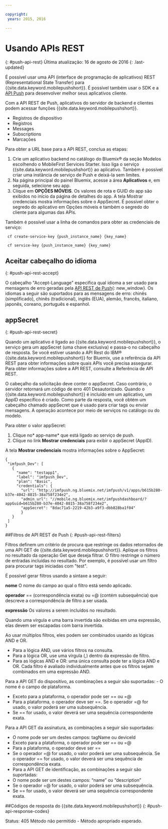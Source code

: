 ```yaml
---

copyright:
 years: 2015, 2016

---
```


# Usando APIs REST
{: #push-api-rest}
Última atualização: 16 de agosto de 2016
{: .last-updated}

É possível usar uma API (interface de programação de aplicativos) REST (Representational State Transfer) para {{site.data.keyword.mobilepushshort}}. É possível também usar o SDK e a [API Push](https://mobile.{DomainName}/imfpushrestapidocs/) para desenvolver melhor seus aplicativos cliente.

Com a API REST de Push, aplicativos do servidor de backend e clientes podem acessar funções {{site.data.keyword.mobilepushshort}}.

- Registros de dispositivo
- Registros
- Messages
- Subscriptions
- Marcações

Para obter a URL base para a API REST, conclua as etapas:

1. Crie um aplicativo backend no catálogo do Bluemix® da seção Modelos escolhendo o MobileFirst Services Starter. Isso liga o serviço {{site.data.keyword.mobilepushshort}} ao aplicativo. Também é possível criar uma instância de serviço de Push e deixá-la sem limites. 
1. Na página principal do painel Bluemix, acesse a área **Aplicativos** e, em seguida, selecione seu app.
3. Clique em **OPÇÕES MÓVEIS**. Os valores de rota e GUID do app são exibidos no início da página de detalhes do app. A tela Mostrar credenciais mostra informações sobre o AppSecret. É possível obter o segredo do aplicativo em Opções móveis e também o segredo do cliente para algumas das APIs.

Também é possível usar a linha de comandos para obter as credenciais de serviço:

```
 cf create-service-key {push_instance_name} {key_name}

 cf service-key {push_instance_name} {key_name}
```


## Aceitar cabeçalho do idioma
{: #push-api-rest-accept}

O cabeçalho "Accept-Language" especifica qual idioma a ser usado para mensagens de erro geradas pela [API
REST de Push](https://mobile.{DomainName}/imfpushrestapidocs/){: new_window}. Os idiomas a seguir são suportados para as mensagens de erro: chinês (simplificado), chinês (tradicional), inglês (EUA), alemão, francês, italiano, japonês, coreano, português e espanhol.

## appSecret
{: #push-api-rest-secret}

Quando um aplicativo é ligado ao {{site.data.keyword.mobilepushshort}}, o serviço gera um appSecret (uma chave exclusiva) e passa-o no cabeçalho de resposta. Se você estiver usando a API Rest do IBM® {{site.data.keyword.mobilepushshort}} for Bluemix, use a referência da API REST para obter informações sobre quais APIs você precisa assegurar. Para obter informações sobre a API REST, consulte a Referência de API REST.

O cabeçalho da solicitação deve conter o appSecret. Caso contrário, o servidor retornará um código de erro 401 Desautorizado. Quando o {{site.data.keyword.mobilepushshort}} é incluído em um aplicativo, um AppID específico é criado. Como parte da resposta, você obtém um cabeçalho chamado appSecret que é usado para criar tags ou enviar mensagens. A operação acontece por meio de serviços no catálogo ou do modelo.

Para obter o valor appSecret:

1. Clique no* app-name* que está ligado ao serviço de push.
2. Clique no link **Mostrar credenciais** para exibir o appSecret (AppID).

A tela **Mostrar credenciais** mostra informações sobre o AppSecret:

```
{
 "imfpush_Dev": [
   {
     "name": "testapp1",
     "label": "imfpush_Dev",
     "plan": "Basic",
     "credentials": {
       "url": "http://imfpush.ng.bluemix.net/imfpush/v1/apps/b615b280-b37e-4042-8815-38a758f234e2",
       "admin_url": "//mobile.ng.bluemix.net/imfpushdashboard/?appGuid=b615b280-b37e-4042-8815-38a758f234e2",
       "appSecret": "8dac71a5-2219-42b3-a9f3-dbb828ba1f04"  
       }
   }
 ]
}
``` 

##Filtros de API REST de Push
{: #push-api-rest-filters}

Filtros definem um critério de procura que restringe os dados retornados de uma API GET de {{site.data.keyword.mobilepushshort}}. Aplique os filtros no resultado da operação Get que deseja filtrar. O filtro restringe o número de entradas incluídas no resultado. Por exemplo, é possível usar um filtro para procurar tags iniciadas com "test". 

É possível gerar filtros usando a sintaxe a seguir:

**nome** O nome do campo ao qual o filtro está sendo aplicado.

**operador** == (correspondência exata) ou =@ (contém subsequência) que descreve a correspondência de filtro a ser usada.

**expressão** Os valores a serem incluídos no resultado.

Quando uma vírgula e uma barra invertida são exibidas em uma expressão, elas devem ser escapadas com barra invertida.

Ao usar múltiplos filtros, eles podem ser combinados usando as lógicas AND e OR.

- Para a lógica AND, use vários filtros na consulta.
- Para a lógica OR, use uma vírgula (,) dentro da expressão de filtro.
- Para as lógicas AND e OR: uma única consulta pode ter a lógica AND e OR. Cada filtro é avaliado individualmente antes que os filtros sejam combinados em uma expressão AND.

Para a API GET do dispositivo, as combinações a seguir são suportadas: - O nome é o campo de plataforma.
- Exceto para a plataforma, o operador pode ser == ou =@
- Para a plataforma, o operador deve ser ==. Se o operador =@ for usado, o valor poderá ser uma subsequência.
- Se == for usado, o valor deverá ser uma sequência correspondente exata.

Para a API GET da assinatura, as combinações a seguir são suportadas:

- O nome pode ser um destes campos: tagName ou deviceId
- Exceto para a plataforma, o operador pode ser == ou =@
- Para a plataforma, o operador deve ser ==
- Se o operador =@ for usado, o valor poderá ser uma subsequência. Se o operador == for usado, o valor deverá ser uma sequência de correspondência exata.
- Para a API GET de identificação, as combinações a seguir são suportadas:
- O nome pode ser um destes campos: “name” ou “description”
- Se o operador =@ for usado, o valor poderá ser uma subsequência.
- Se == for usado, o valor deverá ser uma sequência correspondente exata.


##Códigos de resposta do {{site.data.keyword.mobilepushshort}}
{: #push-api-response-codes}

Status: 405 Método não permitido - Método apropriado esperado.
